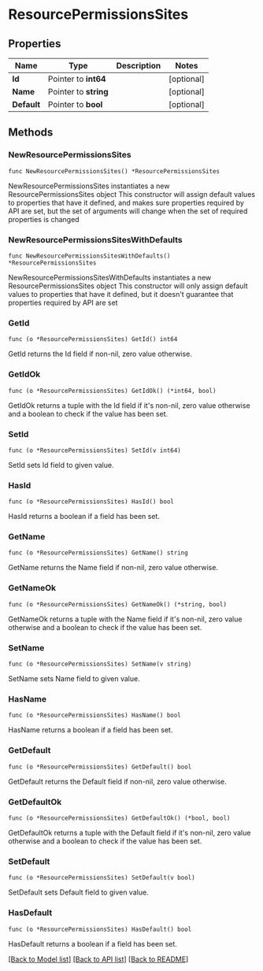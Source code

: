 # ResourcePermissionsSites

## Properties

Name | Type | Description | Notes
------------ | ------------- | ------------- | -------------
**Id** | Pointer to **int64** |  | [optional] 
**Name** | Pointer to **string** |  | [optional] 
**Default** | Pointer to **bool** |  | [optional] 

## Methods

### NewResourcePermissionsSites

`func NewResourcePermissionsSites() *ResourcePermissionsSites`

NewResourcePermissionsSites instantiates a new ResourcePermissionsSites object
This constructor will assign default values to properties that have it defined,
and makes sure properties required by API are set, but the set of arguments
will change when the set of required properties is changed

### NewResourcePermissionsSitesWithDefaults

`func NewResourcePermissionsSitesWithDefaults() *ResourcePermissionsSites`

NewResourcePermissionsSitesWithDefaults instantiates a new ResourcePermissionsSites object
This constructor will only assign default values to properties that have it defined,
but it doesn't guarantee that properties required by API are set

### GetId

`func (o *ResourcePermissionsSites) GetId() int64`

GetId returns the Id field if non-nil, zero value otherwise.

### GetIdOk

`func (o *ResourcePermissionsSites) GetIdOk() (*int64, bool)`

GetIdOk returns a tuple with the Id field if it's non-nil, zero value otherwise
and a boolean to check if the value has been set.

### SetId

`func (o *ResourcePermissionsSites) SetId(v int64)`

SetId sets Id field to given value.

### HasId

`func (o *ResourcePermissionsSites) HasId() bool`

HasId returns a boolean if a field has been set.

### GetName

`func (o *ResourcePermissionsSites) GetName() string`

GetName returns the Name field if non-nil, zero value otherwise.

### GetNameOk

`func (o *ResourcePermissionsSites) GetNameOk() (*string, bool)`

GetNameOk returns a tuple with the Name field if it's non-nil, zero value otherwise
and a boolean to check if the value has been set.

### SetName

`func (o *ResourcePermissionsSites) SetName(v string)`

SetName sets Name field to given value.

### HasName

`func (o *ResourcePermissionsSites) HasName() bool`

HasName returns a boolean if a field has been set.

### GetDefault

`func (o *ResourcePermissionsSites) GetDefault() bool`

GetDefault returns the Default field if non-nil, zero value otherwise.

### GetDefaultOk

`func (o *ResourcePermissionsSites) GetDefaultOk() (*bool, bool)`

GetDefaultOk returns a tuple with the Default field if it's non-nil, zero value otherwise
and a boolean to check if the value has been set.

### SetDefault

`func (o *ResourcePermissionsSites) SetDefault(v bool)`

SetDefault sets Default field to given value.

### HasDefault

`func (o *ResourcePermissionsSites) HasDefault() bool`

HasDefault returns a boolean if a field has been set.


[[Back to Model list]](../README.md#documentation-for-models) [[Back to API list]](../README.md#documentation-for-api-endpoints) [[Back to README]](../README.md)


